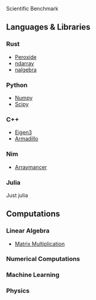 Scientific Benchmark

## Languages & Libraries

### Rust

* [Peroxide](https://github.com/Axect/Peroxide)
* [ndarray](https://github.com/rust-ndarray/ndarray)
* [nalgebra](https://nalgebra.org/)

### Python

* [Numpy](https://numpy.org/)
* [Scipy](https://www.scipy.org/)

### C++

* [Eigen3](http://eigen.tuxfamily.org/index.php?title=Main_Page)
* [Armadillo](http://arma.sourceforge.net/)

### Nim

* [Arraymancer](https://github.com/mratsim/Arraymancer)

### Julia

Just julia

## Computations

### Linear Algebra

* [Matrix Multiplication](./Linear_Algebra/matmul)

### Numerical Computations

### Machine Learning

### Physics
